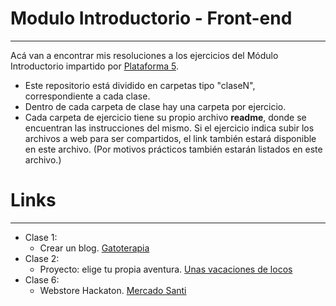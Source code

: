 # Modulo Introductorio - Front-end
___
Acá van a encontrar mis resoluciones a los ejercicios del Módulo Introductorio impartido por [Plataforma 5](https://plataforma5.la/ar/presencial/intro).

- Este repositorio está dividido en carpetas tipo "claseN", correspondiente a cada clase. 
- Dentro de cada carpeta de clase hay una carpeta por ejercicio.
- Cada carpeta de ejercicio tiene su propio archivo **readme**, donde se encuentran las instrucciones del mismo. Si el ejercicio indica subir los archivos a web para ser compartidos, el link también estará disponible en este archivo. \(Por motivos prácticos también estarán listados en este archivo.\)


# Links 
___
- Clase 1:
   - Crear un blog. [Gatoterapia](https://tender-pasteur-35d527.netlify.app/)
- Clase 2:
   - Proyecto: elige tu propia aventura. [Unas vacaciones de locos](https://ecstatic-wozniak-dc471e.netlify.app/)
- Clase 6:
   - Webstore Hackaton. [Mercado Santi](https://elastic-feynman-9cdfa8.netlify.app/)